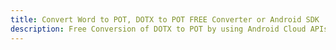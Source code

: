 ---title: Convert Word to POT, DOTX to POT FREE Converter or Android SDKdescription: Free Conversion of DOTX to POT by using Android Cloud APIs & SDKs. Also Create, Edit & Render Microsoft Word & OpenOffice documents in the Cloud.---
